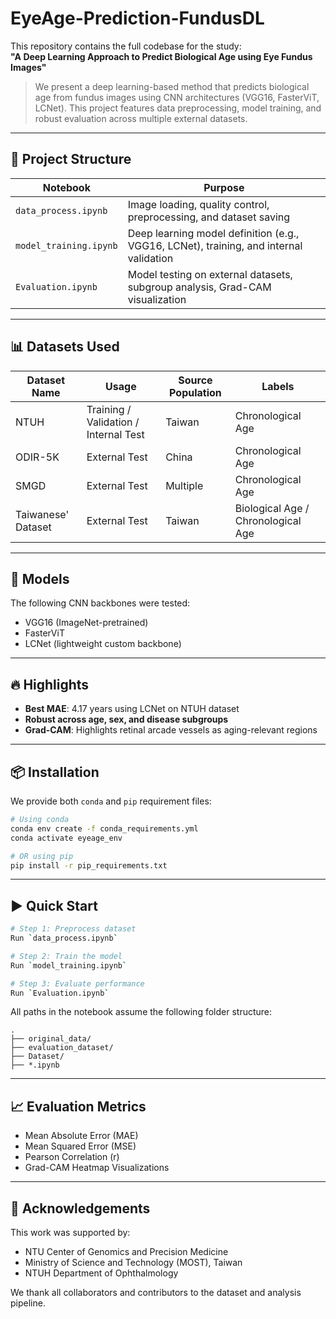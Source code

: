 # EyeAge-Prediction-FundusDL

This repository contains the full codebase for the study:  
**"A Deep Learning Approach to Predict Biological Age using Eye Fundus Images"**  

> We present a deep learning-based method that predicts biological age from fundus images using CNN architectures (VGG16, FasterViT, LCNet). This project features data preprocessing, model training, and robust evaluation across multiple external datasets.

---

## 🧪 Project Structure

| Notebook | Purpose |
|----------|---------|
| `data_process.ipynb` | Image loading, quality control, preprocessing, and dataset saving |
| `model_training.ipynb` | Deep learning model definition (e.g., VGG16, LCNet), training, and internal validation |
| `Evaluation.ipynb` | Model testing on external datasets, subgroup analysis, Grad-CAM visualization |

---

## 📊 Datasets Used

| Dataset Name | Usage | Source Population | Labels |
|--------------|-------|-------------------|--------|
| NTUH | Training / Validation / Internal Test | Taiwan | Chronological Age |
| ODIR-5K | External Test | China | Chronological Age |
| SMGD | External Test | Multiple | Chronological Age |
| Taiwanese' Dataset | External Test | Taiwan | Biological Age / Chronological Age |

---

## 🧠 Models

The following CNN backbones were tested:

- VGG16 (ImageNet-pretrained)
- FasterViT
- LCNet (lightweight custom backbone)

---

## 🔥 Highlights

- **Best MAE**: 4.17 years using LCNet on NTUH dataset
- **Robust across age, sex, and disease subgroups**
- **Grad-CAM**: Highlights retinal arcade vessels as aging-relevant regions

---

## 📦 Installation

We provide both `conda` and `pip` requirement files:

```bash
# Using conda
conda env create -f conda_requirements.yml
conda activate eyeage_env

# OR using pip
pip install -r pip_requirements.txt
```

---

## ▶️ Quick Start

```bash
# Step 1: Preprocess dataset
Run `data_process.ipynb`

# Step 2: Train the model
Run `model_training.ipynb`

# Step 3: Evaluate performance
Run `Evaluation.ipynb`
```

All paths in the notebook assume the following folder structure:

```
.
├── original_data/
├── evaluation_dataset/
├── Dataset/
├── *.ipynb
```

---

## 📈 Evaluation Metrics

- Mean Absolute Error (MAE)
- Mean Squared Error (MSE)
- Pearson Correlation (r)
- Grad-CAM Heatmap Visualizations

---

## 🙌 Acknowledgements

This work was supported by:
- NTU Center of Genomics and Precision Medicine
- Ministry of Science and Technology (MOST), Taiwan
- NTUH Department of Ophthalmology

We thank all collaborators and contributors to the dataset and analysis pipeline.
